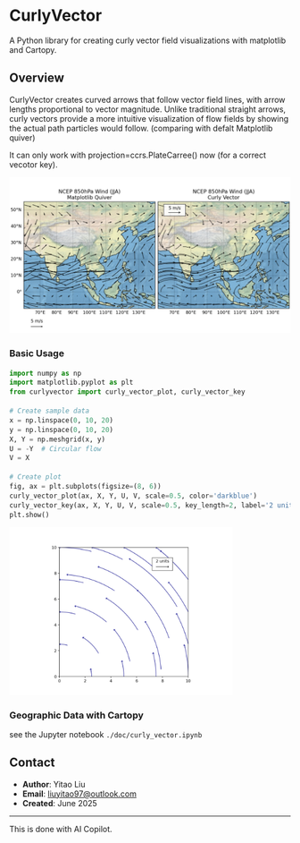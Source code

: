 # CurlyVector

A Python library for creating curly vector field visualizations with matplotlib and Cartopy.

## Overview

CurlyVector creates curved arrows that follow vector field lines, with arrow lengths proportional to vector magnitude. Unlike traditional straight arrows, curly vectors provide a more intuitive visualization of flow fields by showing the actual path particles would follow. (comparing with defalt Matplotlib quiver)

It can only work with projection=ccrs.PlateCarree() now (for a correct vecotor key).

![Geo Curly Vector Example](./doc/quiver_NCEP_850hPa_JJA.png)

### Basic Usage

```python
import numpy as np
import matplotlib.pyplot as plt
from curlyvector import curly_vector_plot, curly_vector_key

# Create sample data
x = np.linspace(0, 10, 20)
y = np.linspace(0, 10, 20)
X, Y = np.meshgrid(x, y)
U = -Y  # Circular flow
V = X

# Create plot
fig, ax = plt.subplots(figsize=(8, 6))
curly_vector_plot(ax, X, Y, U, V, scale=0.5, color='darkblue')
curly_vector_key(ax, X, Y, U, V, scale=0.5, key_length=2, label='2 units')
plt.show()
```


<img src="./doc/curly_vector_example.png" alt="Curly Vector Example" width="400"/>


### Geographic Data with Cartopy

see the Jupyter notebook `./doc/curly_vector.ipynb`

## Contact

- **Author**: Yitao Liu
- **Email**: liuyitao97@outlook.com
- **Created**: June 2025

---

This is done with AI Copilot.

